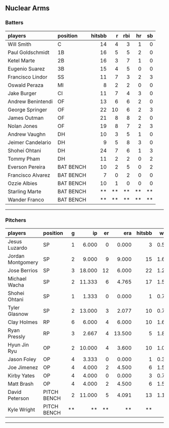 ## Nuclear Arms

### Batters

 
|players           |position  | hitsbb|  r| rbi| hr| sb| 
|:-----------------|:---------|------:|--:|---:|--:|--:| 
|Will Smith        |C         |     14|  4|   3|  1|  0| 
|Paul Goldschmidt  |1B        |     16|  5|   5|  2|  0| 
|Ketel Marte       |2B        |     16|  3|   7|  1|  0| 
|Eugenio Suarez    |3B        |     15|  4|   5|  0|  0| 
|Francisco Lindor  |SS        |     11|  7|   3|  2|  3| 
|Oswald Peraza     |MI        |      8|  2|   2|  0|  0| 
|Jake Burger       |CI        |     11|  7|   4|  3|  0| 
|Andrew Benintendi |OF        |     13|  6|   6|  2|  0| 
|George Springer   |OF        |     22| 10|   6|  2|  3| 
|James Outman      |OF        |     21|  8|   8|  2|  0| 
|Nolan Jones       |OF        |     19|  8|   7|  2|  3| 
|Andrew Vaughn     |DH        |     10|  3|   5|  1|  0| 
|Jeimer Candelario |DH        |      9|  5|   8|  3|  0| 
|Shohei Ohtani     |DH        |     24|  7|   6|  1|  3| 
|Tommy Pham        |DH        |     11|  2|   2|  0|  2| 
|Everson Pereira   |BAT BENCH |     10|  2|   5|  0|  2| 
|Francisco Alvarez |BAT BENCH |      7|  0|   2|  0|  0| 
|Ozzie Albies      |BAT BENCH |     10|  1|   0|  0|  0| 
|Starling Marte    |BAT BENCH |     **| **|  **| **| **| 
|Wander Franco     |BAT BENCH |     **| **|  **| **| **| 


* * *

### Pitchers

 
|players           |position    |  g|     ip| er|    era| hitsbb|  whip| so|  w| sv| 
|:-----------------|:-----------|--:|------:|--:|------:|------:|-----:|--:|--:|--:| 
|Jesus Luzardo     |SP          |  1|  6.000|  0|  0.000|      3| 0.500|  8|  0|  0| 
|Jordan Montgomery |SP          |  2|  9.000|  9|  9.000|     15| 1.667|  4|  0|  0| 
|Jose Berrios      |SP          |  3| 18.000| 12|  6.000|     22| 1.222| 13|  0|  0| 
|Michael Wacha     |SP          |  2| 11.333|  6|  4.765|     17| 1.500| 11|  1|  0| 
|Shohei Ohtani     |SP          |  1|  1.333|  0|  0.000|      1| 0.750|  2|  0|  0| 
|Tyler Glasnow     |SP          |  2| 13.000|  3|  2.077|     10| 0.769| 10|  1|  0| 
|Clay Holmes       |RP          |  6|  6.000|  4|  6.000|     10| 1.667|  6|  0|  1| 
|Ryan Pressly      |RP          |  3|  2.667|  4| 13.500|      5| 1.875|  5|  0|  1| 
|Hyun Jin Ryu      |OP          |  2| 10.000|  4|  3.600|     10| 1.000|  8|  1|  0| 
|Jason Foley       |OP          |  4|  3.333|  0|  0.000|      1| 0.300|  2|  0|  0| 
|Joe Jimenez       |OP          |  4|  4.000|  2|  4.500|      6| 1.500|  6|  0|  0| 
|Kirby Yates       |OP          |  4|  4.000|  0|  0.000|      3| 0.750|  5|  0|  1| 
|Matt Brash        |OP          |  4|  4.000|  2|  4.500|      6| 1.500|  5|  0|  0| 
|David Peterson    |PITCH BENCH |  2| 11.000|  5|  4.091|     13| 1.182| 12|  0|  0| 
|Kyle Wright       |PITCH BENCH | **|     **| **|     **|     **|    **| **| **| **| 


* * *


